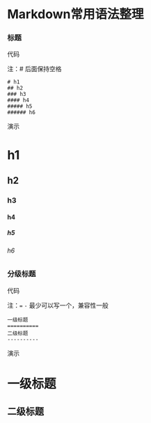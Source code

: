 Markdown常用语法整理
===================
### 标题

代码

注：# 后面保持空格

```
# h1
## h2
### h3
#### h4
##### h5
###### h6
```
演示

# h1
## h2
### h3
#### h4
##### h5
###### h6

### 分级标题

代码

注：```=``` ```-``` 最少可以写一个，兼容性一般

```
一级标题
==========
二级标题
----------
```
演示

一级标题
==========
二级标题
----------

